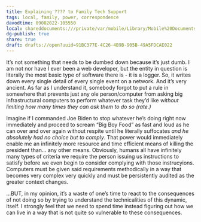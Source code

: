 ```yaml
---
title: Explaining ???? to Family Tech Support
tags: local, family, power, correspondence
davodtime: 09082022-105550
local: shareddocuments:///private/var/mobile/Library/Mobile%20Documents/iCloud~md~obsidian/Documents/OBSHIDDIAN/drafts/91BC377E-4C26-4B9B-905B-49A5FDCAE022.md
dg-publish: true
share: true
draft: drafts://open?uuid=91BC377E-4C26-4B9B-905B-49A5FDCAE022
---
```


It’s not something that needs to be dumbed down because it’s just dumb. I am not nor have I ever been a web developer, but the entity in question is literally the most basic type of software there is - it is a logger. So, it writes down every single detail of every single event on a network. And it’s very ancient. As far as I understand it, somebody forgot to put a rule in somewhere that prevents just any ole person/computer from asking big infrastructural computers to perform whatever task they’d like *without limiting how many times they can ask them to do so (rate.)* 

Imagine if I commanded Joe Biden to stop whatever he’s doing right now immediately and proceed to scream “Big Boy Food” as fast and loud as he can over and over again without respite until he literally suffocates *and he absolutely had no choice but to comply*. That power would immediately enable me an infinitely more resource and time efficient means of killing the president than… any other means. Obviously, humans all have infinitely many types of criteria we require the person issuing us instructions to satisfy before we even begin to consider complying with those instrucyions. Computers must be given said requirements methodically in a way that becomes very complex very quickly and must be persistently audited as the greater context changes.

…BUT, in my opinion, it’s a waste of one’s time to react to the consequences of not doing so by trying to understand the technicalities of this dynamic, itself. I strongly feel that we need to spend time instead figuring out how we can live in a way that is not quite so vulnerable to these consequences.